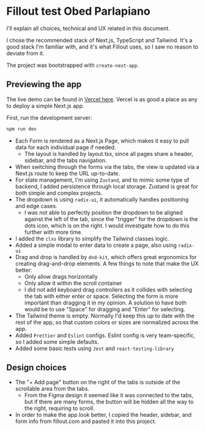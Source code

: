 # Fillout test Obed Parlapiano

I'll explain all choices, technical and UX related in this document.

I chose the recommended stack of Next.js, TypeScript and Tailwind. It's a good stack I'm familiar with, and it's what Fillout uses, so I saw no reason to deviate from it.

The project was bootstrapped with `create-next-app`.

## Previewing the app

The live demo can be found in [Vercel here](https://fillout-test-eta.vercel.app/page/other). Vercel is as good a place as any to deploy a simple Next.js app.

First, run the development server:

```bash
npm run dev
```

- Each Form is rendered as a Next.js Page, which makes it easy to pull data for each individual page if needed.
  - The layout is handled by layout.tsx, since all pages share a header, sidebar, and the tabs navigation.
- When switching through the forms via the tabs, the view is updated via a Next.js route to keep the URL up-to-date.
- For state management, I'm using `Zustand`, and to mimic some type of backend, I added persistence through local storage. Zustand is great for both simple and complex projects.
- The dropdown is using `radix-ui`, it automatically handles positioning and edge cases.
  - I was not able to perfectly position the dropdown to be aligned against the left of the tab, since the "trigger" for the dropdown is the dots icon, which is on the right. I would investigate how to do this further with more time.
- I added the `clxs` library to simplify the Tailwind classes logic.
- Added a simple modal to enter data to create a page, also using `radix-ui`
- Drag and drop is handled by `dnd-kit`, which offers great ergonomics for creating drag-and-drop elements. A few things to note that make the UX better:
  - Only allow drags horizontally
  - Only allow it within the scroll container
  - I did not add keyboard drag controllers as it collides with selecting the tab with either enter or space. Selecting the form is more important than dragging it in my opinion. A solution to have both would be to use "Space" for dragging and "Enter" for selecting.
- The Tailwind theme is empty. Normally I'd keep this up to date with the rest of the app, so that custom colors or sizes are normalized across the app.
- Added `Prettier` and `Eslint` configs. Eslint config is very team-specific, so I added some simple defaults.
- Added some basic tests using `Jest` and `react-testing-library`

## Design choices

- The "+ Add page" button on the right of the tabs is outside of the scrollable area from the tabs.
  - From the Figma design it seemed like it was connected to the tabs, but if there are many forms, the button will be hidden all the way to the right, requiring to scroll.
- In order to make the app look better, I copied the header, sidebar, and form info from fillout.com and pasted it into this project. 